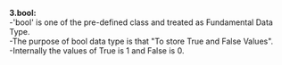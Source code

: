 **3.bool:**<br>
-'bool' is one of the pre-defined class and treated as Fundamental Data Type.<br>
-The purpose of bool data type is that "To store True and False Values".<br>
-Internally the values of True is 1 and False is 0.

